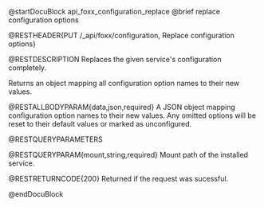 @startDocuBlock api_foxx_configuration_replace
@brief replace configuration options

@RESTHEADER{PUT /_api/foxx/configuration, Replace configuration options}

@RESTDESCRIPTION
Replaces the given service's configuration completely.

Returns an object mapping all configuration option names to their new values.

@RESTALLBODYPARAM{data,json,required}
A JSON object mapping configuration option names to their new values.
Any omitted options will be reset to their default values or marked as unconfigured.

@RESTQUERYPARAMETERS

@RESTQUERYPARAM{mount,string,required}
Mount path of the installed service.

@RESTRETURNCODE{200}
Returned if the request was sucessful.

@endDocuBlock

